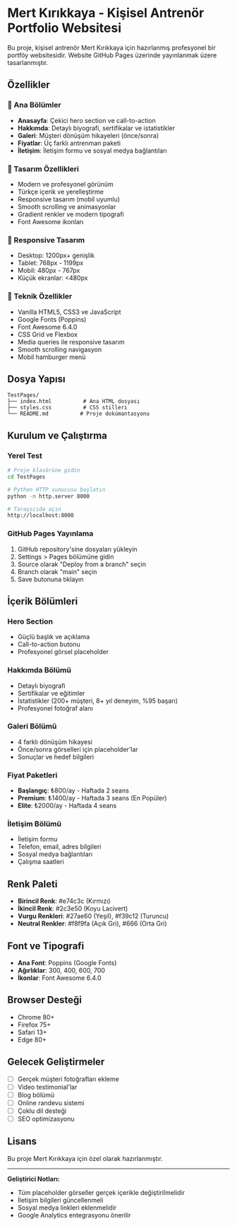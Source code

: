 # Mert Kırıkkaya - Kişisel Antrenör Portfolio Websitesi

Bu proje, kişisel antrenör Mert Kırıkkaya için hazırlanmış profesyonel bir portföy websitesidir. Website GitHub Pages üzerinde yayınlanmak üzere tasarlanmıştır.

## Özellikler

### 🎯 Ana Bölümler
- **Anasayfa**: Çekici hero section ve call-to-action
- **Hakkımda**: Detaylı biyografi, sertifikalar ve istatistikler
- **Galeri**: Müşteri dönüşüm hikayeleri (önce/sonra)
- **Fiyatlar**: Üç farklı antrenman paketi
- **İletişim**: İletişim formu ve sosyal medya bağlantıları

### 🎨 Tasarım Özellikleri
- Modern ve profesyonel görünüm
- Türkçe içerik ve yerelleştirme
- Responsive tasarım (mobil uyumlu)
- Smooth scrolling ve animasyonlar
- Gradient renkler ve modern tipografi
- Font Awesome ikonları

### 📱 Responsive Tasarım
- Desktop: 1200px+ genişlik
- Tablet: 768px - 1199px
- Mobil: 480px - 767px
- Küçük ekranlar: <480px

### 🚀 Teknik Özellikler
- Vanilla HTML5, CSS3 ve JavaScript
- Google Fonts (Poppins)
- Font Awesome 6.4.0
- CSS Grid ve Flexbox
- Media queries ile responsive tasarım
- Smooth scrolling navigasyon
- Mobil hamburger menü

## Dosya Yapısı

```
TestPages/
├── index.html          # Ana HTML dosyası
├── styles.css          # CSS stilleri
└── README.md          # Proje dokümantasyonu
```

## Kurulum ve Çalıştırma

### Yerel Test
```bash
# Proje klasörüne gidin
cd TestPages

# Python HTTP sunucusu başlatın
python -m http.server 8000

# Tarayıcıda açın
http://localhost:8000
```

### GitHub Pages Yayınlama
1. GitHub repository'sine dosyaları yükleyin
2. Settings > Pages bölümüne gidin
3. Source olarak "Deploy from a branch" seçin
4. Branch olarak "main" seçin
5. Save butonuna tıklayın

## İçerik Bölümleri

### Hero Section
- Güçlü başlık ve açıklama
- Call-to-action butonu
- Profesyonel görsel placeholder

### Hakkımda Bölümü
- Detaylı biyografi
- Sertifikalar ve eğitimler
- İstatistikler (200+ müşteri, 8+ yıl deneyim, %95 başarı)
- Profesyonel fotoğraf alanı

### Galeri Bölümü
- 4 farklı dönüşüm hikayesi
- Önce/sonra görselleri için placeholder'lar
- Sonuçlar ve hedef bilgileri

### Fiyat Paketleri
- **Başlangıç**: ₺800/ay - Haftada 2 seans
- **Premium**: ₺1400/ay - Haftada 3 seans (En Popüler)
- **Elite**: ₺2000/ay - Haftada 4 seans

### İletişim Bölümü
- İletişim formu
- Telefon, email, adres bilgileri
- Sosyal medya bağlantıları
- Çalışma saatleri

## Renk Paleti

- **Birincil Renk**: #e74c3c (Kırmızı)
- **İkincil Renk**: #2c3e50 (Koyu Lacivert)
- **Vurgu Renkleri**: #27ae60 (Yeşil), #f39c12 (Turuncu)
- **Neutral Renkler**: #f8f9fa (Açık Gri), #666 (Orta Gri)

## Font ve Tipografi

- **Ana Font**: Poppins (Google Fonts)
- **Ağırlıklar**: 300, 400, 600, 700
- **İkonlar**: Font Awesome 6.4.0

## Browser Desteği

- Chrome 80+
- Firefox 75+
- Safari 13+
- Edge 80+

## Gelecek Geliştirmeler

- [ ] Gerçek müşteri fotoğrafları ekleme
- [ ] Video testimonial'lar
- [ ] Blog bölümü
- [ ] Online randevu sistemi
- [ ] Çoklu dil desteği
- [ ] SEO optimizasyonu

## Lisans

Bu proje Mert Kırıkkaya için özel olarak hazırlanmıştır.

---

**Geliştirici Notları:**
- Tüm placeholder görseller gerçek içerikle değiştirilmelidir
- İletişim bilgileri güncellenmeli
- Sosyal medya linkleri eklenmelidir
- Google Analytics entegrasyonu önerilir